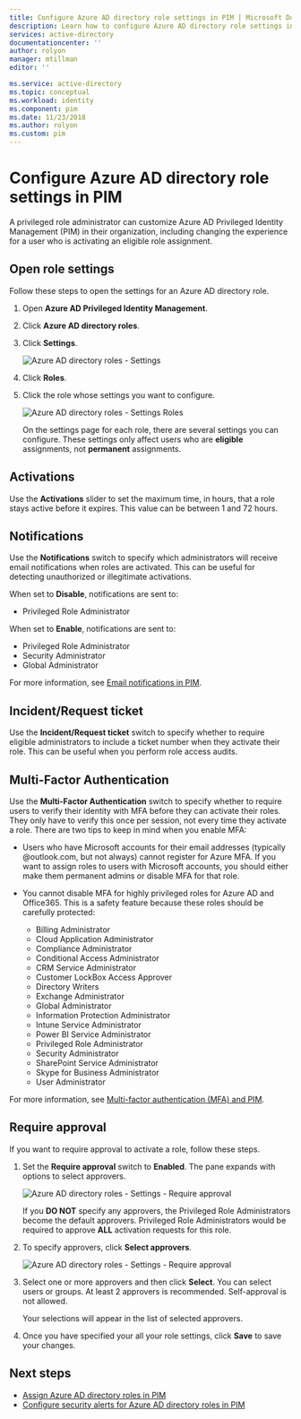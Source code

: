 ```yaml
---
title: Configure Azure AD directory role settings in PIM | Microsoft Docs
description: Learn how to configure Azure AD directory role settings in Azure AD Privileged Identity Management (PIM).
services: active-directory
documentationcenter: ''
author: rolyon
manager: mtillman
editor: ''

ms.service: active-directory
ms.topic: conceptual
ms.workload: identity
ms.component: pim
ms.date: 11/23/2018
ms.author: rolyon
ms.custom: pim
---
```

# Configure Azure AD directory role settings in PIM

A privileged role administrator can customize Azure AD Privileged Identity Management (PIM) in their organization, including changing the experience for a user who is activating an eligible role assignment.

## Open role settings

Follow these steps to open the settings for an Azure AD directory role.

1. Open **Azure AD Privileged Identity Management**.

1. Click **Azure AD directory roles**.

1. Click **Settings**.

    ![Azure AD directory roles - Settings](./media/pim-how-to-change-default-settings/pim-directory-roles-settings.png)

1. Click **Roles**.

1. Click the role whose settings you want to configure.

    ![Azure AD directory roles - Settings Roles](./media/pim-how-to-change-default-settings/pim-directory-roles-settings-role.png)

    On the settings page for each role, there are several settings you can configure. These settings only affect users who are **eligible** assignments, not **permanent** assignments.

## Activations

Use the **Activations** slider to set the maximum time, in hours, that a role stays active before it expires. This value can be between 1 and 72 hours.

## Notifications

Use the **Notifications** switch to specify which administrators will receive email notifications when roles are activated. This can be useful for detecting unauthorized or illegitimate activations.

When set to **Disable**, notifications are sent to:

- Privileged Role Administrator

When set to **Enable**, notifications are sent to:

- Privileged Role Administrator
- Security Administrator
- Global Administrator

For more information, see [Email notifications in PIM](pim-email-notifications.md).

## Incident/Request ticket

Use the **Incident/Request ticket** switch to specify whether to require eligible administrators to include a ticket number when they activate their role. This can be useful when you perform role access audits.

## Multi-Factor Authentication

Use the **Multi-Factor Authentication** switch to specify whether to require users to verify their identity with MFA before they can activate their roles. They only have to verify this once per session, not every time they activate a role. There are two tips to keep in mind when you enable MFA:

* Users who have Microsoft accounts for their email addresses (typically @outlook.com, but not always) cannot register for Azure MFA. If you want to assign roles to users with Microsoft accounts, you should either make them permanent admins or disable MFA for that role.
* You cannot disable MFA for highly privileged roles for Azure AD and Office365. This is a safety feature because these roles should be carefully protected:  
  
  * Billing Administrator
  * Cloud Application Administrator
  * Compliance Administrator
  * Conditional Access Administrator
  * CRM Service Administrator
  * Customer LockBox Access Approver
  * Directory Writers
  * Exchange Administrator
  * Global Administrator
  * Information Protection Administrator
  * Intune Service Administrator
  * Power BI Service Administrator
  * Privileged Role Administrator
  * Security Administrator
  * SharePoint Service Administrator
  * Skype for Business Administrator
  * User Administrator

For more information, see [Multi-factor authentication (MFA) and PIM](pim-how-to-require-mfa.md).

## Require approval

If you want to require approval to activate a role, follow these steps.

1. Set the **Require approval** switch to **Enabled**. The pane expands with options to select approvers.

    ![Azure AD directory roles - Settings - Require approval](./media/pim-how-to-change-default-settings/pim-directory-roles-settings-require-approval.png)

    If you **DO NOT** specify any approvers, the Privileged Role Administrators become the default approvers. Privileged Role Administrators would be required to approve **ALL** activation requests for this role.

1. To specify approvers, click **Select approvers**.

    ![Azure AD directory roles - Settings - Require approval](./media/pim-how-to-change-default-settings/pim-directory-roles-settings-require-approval-select-approvers.png)

1. Select one or more approvers and then click **Select**. You can select users or groups. At least 2 approvers is recommended. Self-approval is not allowed.

    Your selections will appear in the list of selected approvers.

1. Once you have specified your all your role settings, click **Save** to save your changes.


<!--PLACEHOLDER: Need an explanation of what the temporary Global Administrator setting is for.-->

## Next steps

- [Assign Azure AD directory roles in PIM](pim-how-to-add-role-to-user.md)
- [Configure security alerts for Azure AD directory roles in PIM](pim-how-to-configure-security-alerts.md)
